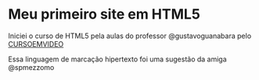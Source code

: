 # Meu primeiro site em HTML5
 
 Iniciei o curso de HTML5 pela aulas do professor @gustavoguanabara pelo [CURSOEMVIDEO](http://www.cursoemvideo.com/curso/html5)
 
 Essa linguagem de marcação hipertexto foi uma sugestão da amiga @spmezzomo

